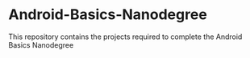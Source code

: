 # Android-Basics-Nanodegree
This repository contains the projects required to complete the Android Basics Nanodegree
